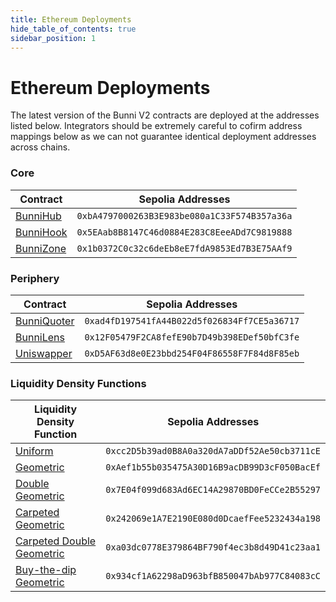 ```yaml
---
title: Ethereum Deployments
hide_table_of_contents: true
sidebar_position: 1
---
```


# Ethereum Deployments

The latest version of the Bunni V2 contracts are deployed at the addresses listed below. Integrators should be extremely careful to cofirm address mappings below as we can not guarantee identical deployment addresses across chains.

### Core

| Contract | Sepolia Addresses |
| --------------- | --------------- |
| [BunniHub](../core/hub) | `0xbA4797000263B3E983be080a1C33F574B357a36a` |
| [BunniHook](../core/hook) | `0x5EAab8B8147C46d0884E283C8EeeADd7C9819888` |
| [BunniZone](../core/zone) | `0x1b0372C0c32c6deEb8eE7fdA9853Ed7B3E75AAf9` |

### Periphery

| Contract | Sepolia Addresses |
| --------------- | --------------- |
| [BunniQuoter](../periphery/quoter) | `0xad4fD197541fA44B022d5f026834Ff7CE5a36717` |
| [BunniLens](../periphery/lens) | `0x12F05479F2CA8fefE90b7D49b398EDef50bfC3fe` |
| [Uniswapper](../periphery/uniswapper) | `0xD5AF63d8e0E23bbd254F04F86558F7F84d8F85eb` |


### Liquidity Density Functions

| Liquidity Density Function | Sepolia Addresses |
| --------------- | --------------- |
| [Uniform](../ldf/params#uniformdistribution) | `0xcc2D5b39ad0B8A0a320dA7aDDf52Ae50cb3711cE` |
| [Geometric](../ldf/params#geometricdistribution) | `0xAef1b55b035475A30D16B9acDB99D3cF050BacEf` |
| [Double Geometric](../ldf/params#doublegeometricdistribution) | `0x7E04f099d683Ad6EC14A29870BD0FeCCe2B55297` |
| [Carpeted Geometric](../ldf/params#carpetedgeometricdistribution) | `0x242069e1A7E2190E080d0DcaefFee5232434a198` |
| [Carpeted Double Geometric](../ldf/params#carpeteddoublegeometricdistribution) | `0xa03dc0778E379864BF790f4ec3b8d49D41c23aa1` |
| [Buy-the-dip Geometric](../ldf/params#buythedipgeometricdistribution) | `0x934cf1A62298aD963bfB850047bAb977C84083cC` |